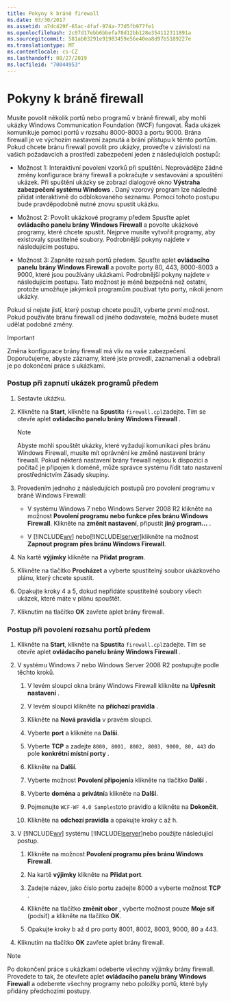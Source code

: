 ```yaml
---
title: Pokyny k bráně firewall
ms.date: 03/30/2017
ms.assetid: a7dc429f-65ac-4faf-974a-77d5fb977fe1
ms.openlocfilehash: 2c07d17ebb6bbefa78d12bb128e354112311891a
ms.sourcegitcommit: 581ab03291e91983459e56e40ea8d97b5189227e
ms.translationtype: MT
ms.contentlocale: cs-CZ
ms.lasthandoff: 08/27/2019
ms.locfileid: "70044953"
---
```

# <a name="firewall-instructions"></a>Pokyny k bráně firewall
Musíte povolit několik portů nebo programů v bráně firewall, aby mohli ukázky Windows Communication Foundation (WCF) fungovat. Řada ukázek komunikuje pomocí portů v rozsahu 8000-8003 a portu 9000. Brána firewall je ve výchozím nastavení zapnutá a brání přístupu k těmto portům. Pokud chcete bránu firewall povolit pro ukázky, proveďte v závislosti na vašich požadavcích a prostředí zabezpečení jeden z následujících postupů:  
  
- Možnost 1: Interaktivní povolení vzorků při spuštění. Neprovádějte žádné změny konfigurace brány firewall a pokračujte v sestavování a spouštění ukázek. Při spuštění ukázky se zobrazí dialogové okno **Výstraha zabezpečení systému Windows** . Daný vzorový program lze následně přidat interaktivně do odblokovaného seznamu. Pomocí tohoto postupu bude pravděpodobně nutné znovu spustit ukázku.  
  
- Možnost 2: Povolit ukázkové programy předem Spusťte aplet **ovládacího panelu brány Windows Firewall** a povolte ukázkové programy, které chcete spustit. Nejprve musíte vytvořit programy, aby existovaly spustitelné soubory. Podrobnější pokyny najdete v následujícím postupu.  
  
- Možnost 3: Zapněte rozsah portů předem. Spusťte aplet **ovládacího panelu** **brány Windows Firewall** a povolte porty 80, 443, 8000-8003 a 9000, které jsou používány ukázkami. Podrobnější pokyny najdete v následujícím postupu. Tato možnost je méně bezpečná než ostatní, protože umožňuje jakýmkoli programům používat tyto porty, nikoli jenom ukázky.  
  
 Pokud si nejste jistí, který postup chcete použít, vyberte první možnost. Pokud používáte bránu firewall od jiného dodavatele, možná budete muset udělat podobné změny.  
  
> [!IMPORTANT]
> Změna konfigurace brány firewall má vliv na vaše zabezpečení. Doporučujeme, abyste záznamy, které jste provedli, zaznamenali a odebrali je po dokončení práce s ukázkami.  
  
### <a name="to-enable-samples-programs-in-advance"></a>Postup při zapnutí ukázek programů předem  
  
1. Sestavte ukázku.  
  
2. Klikněte na **Start**, klikněte na **Spustit**a `firewall.cpl`zadejte. Tím se otevře aplet **ovládacího panelu brány Windows Firewall** .  
  
    > [!NOTE]
    > Abyste mohli spouštět ukázky, které vyžadují komunikaci přes bránu Windows Firewall, musíte mít oprávnění ke změně nastavení brány firewall. Pokud některá nastavení brány firewall nejsou k dispozici a počítač je připojen k doméně, může správce systému řídit tato nastavení prostřednictvím Zásady skupiny.  
  
3. Provedením jednoho z následujících postupů pro povolení programu v bráně Windows Firewall:  
  
    - V systému Windows 7 nebo Windows Server 2008 R2 klikněte na možnost **Povolení programu nebo funkce přes bránu Windows Firewall**. Klikněte na **změnit nastavení**, připustit **jiný program...** .  
  
    - V [!INCLUDE[wv](../../../../includes/wv-md.md)] nebo[!INCLUDE[lserver](../../../../includes/lserver-md.md)]klikněte na možnost **Zapnout program přes bránu Windows Firewall**.  
  
4. Na kartě **výjimky** klikněte na **Přidat program**.  
  
5. Klikněte na tlačítko **Procházet** a vyberte spustitelný soubor ukázkového plánu, který chcete spustit.  
  
6. Opakujte kroky 4 a 5, dokud nepřidáte spustitelné soubory všech ukázek, které máte v plánu spouštět.  
  
7. Kliknutím na tlačítko **OK** zavřete aplet brány firewall.  
  
### <a name="to-enable-a-port-range-in-advance"></a>Postup při povolení rozsahu portů předem  
  
1. Klikněte na **Start**, klikněte na **Spustit**a `firewall.cpl`zadejte. Tím se otevře aplet **ovládacího panelu brány Windows Firewall** .  
  
2. V systému Windows 7 nebo Windows Server 2008 R2 postupujte podle těchto kroků.  
  
    1. V levém sloupci okna brány Windows Firewall klikněte na **Upřesnit nastavení** .  
  
    2. V levém sloupci klikněte na **příchozí pravidla** .  
  
    3. Klikněte na **Nová pravidla** v pravém sloupci.  
  
    4. Vyberte **port** a klikněte na **Další**.  
  
    5. Vyberte **TCP** a zadejte `8000, 8001, 8002, 8003, 9000, 80, 443` do pole **konkrétní místní porty** .  
  
    6. Klikněte na **Další**.  
  
    7. Vyberte možnost **Povolení připojení**a klikněte na tlačítko **Další** .  
  
    8. Vyberte **doména** a **privátní**a klikněte na **Další**.  
  
    9. Pojmenujte `WCF-WF 4.0 Samples`toto pravidlo a klikněte na **Dokončit**.  
  
    10. Klikněte na **odchozí pravidla** a opakujte kroky c až h.  
  
3. V [!INCLUDE[wv](../../../../includes/wv-md.md)] systému [!INCLUDE[lserver](../../../../includes/lserver-md.md)]nebo použijte následující postup.  
  
    1. Klikněte na možnost **Povolení programu přes bránu Windows Firewall**.  
  
    2. Na kartě **výjimky** klikněte na **Přidat port**.  
  
    3. Zadejte název, jako číslo portu zadejte 8000 a vyberte možnost **TCP** .  
  
    4. Klikněte na tlačítko **změnit obor** , vyberte možnost pouze **Moje síť** (podsíť) a klikněte na tlačítko **OK**.  
  
    5. Opakujte kroky b až d pro porty 8001, 8002, 8003, 9000, 80 a 443.  
  
4. Kliknutím na tlačítko **OK** zavřete aplet brány firewall.  
  
> [!NOTE]
> Po dokončení práce s ukázkami odeberte všechny výjimky brány firewall. Provedete to tak, že otevřete aplet **ovládacího panelu brány Windows Firewall** a odeberete všechny programy nebo položky portů, které byly přidány předchozími postupy.
